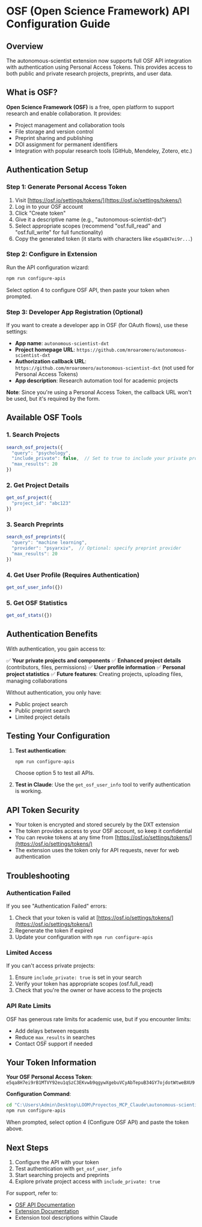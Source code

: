 # OSF (Open Science Framework) API Configuration Guide

## Overview

The autonomous-scientist extension now supports full OSF API integration with authentication using Personal Access Tokens. This provides access to both public and private research projects, preprints, and user data.

## What is OSF?

**Open Science Framework (OSF)** is a free, open platform to support research and enable collaboration. It provides:
- Project management and collaboration tools
- File storage and version control
- Preprint sharing and publishing
- DOI assignment for permanent identifiers
- Integration with popular research tools (GitHub, Mendeley, Zotero, etc.)

## Authentication Setup

### Step 1: Generate Personal Access Token

1. Visit [https://osf.io/settings/tokens/](https://osf.io/settings/tokens/)
2. Log in to your OSF account
3. Click "Create token"
4. Give it a descriptive name (e.g., "autonomous-scientist-dxt")
5. Select appropriate scopes (recommend "osf.full_read" and "osf.full_write" for full functionality)
6. Copy the generated token (it starts with characters like `e5qa8H7ei9r...`)

### Step 2: Configure in Extension

Run the API configuration wizard:
```bash
npm run configure-apis
```

Select option 4 to configure OSF API, then paste your token when prompted.

### Step 3: Developer App Registration (Optional)

If you want to create a developer app in OSF (for OAuth flows), use these settings:

- **App name**: `autonomous-scientist-dxt`
- **Project homepage URL**: `https://github.com/mroaromero/autonomous-scientist-dxt`
- **Authorization callback URL**: `https://github.com/mroaromero/autonomous-scientist-dxt` (not used for Personal Access Tokens)
- **App description**: Research automation tool for academic projects

**Note**: Since you're using a Personal Access Token, the callback URL won't be used, but it's required by the form.

## Available OSF Tools

### 1. Search Projects
```javascript
search_osf_projects({
  "query": "psychology",
  "include_private": false,  // Set to true to include your private projects
  "max_results": 20
})
```

### 2. Get Project Details
```javascript
get_osf_project({
  "project_id": "abc123"
})
```

### 3. Search Preprints
```javascript
search_osf_preprints({
  "query": "machine learning",
  "provider": "psyarxiv",  // Optional: specify preprint provider
  "max_results": 20
})
```

### 4. Get User Profile (Requires Authentication)
```javascript
get_osf_user_info({})
```

### 5. Get OSF Statistics
```javascript
get_osf_stats({})
```

## Authentication Benefits

With authentication, you gain access to:

✅ **Your private projects and components**
✅ **Enhanced project details** (contributors, files, permissions)
✅ **User profile information**
✅ **Personal project statistics**
✅ **Future features**: Creating projects, uploading files, managing collaborations

Without authentication, you only have:
- Public project search
- Public preprint search
- Limited project details

## Testing Your Configuration

1. **Test authentication**:
   ```bash
   npm run configure-apis
   ```
   Choose option 5 to test all APIs.

2. **Test in Claude**:
   Use the `get_osf_user_info` tool to verify authentication is working.

## API Token Security

- Your token is encrypted and stored securely by the DXT extension
- The token provides access to your OSF account, so keep it confidential
- You can revoke tokens at any time from [https://osf.io/settings/tokens/](https://osf.io/settings/tokens/)
- The extension uses the token only for API requests, never for web authentication

## Troubleshooting

### Authentication Failed
If you see "Authentication Failed" errors:
1. Check that your token is valid at [https://osf.io/settings/tokens/](https://osf.io/settings/tokens/)
2. Regenerate the token if expired
3. Update your configuration with `npm run configure-apis`

### Limited Access
If you can't access private projects:
1. Ensure `include_private: true` is set in your search
2. Verify your token has appropriate scopes (osf.full_read)
3. Check that you're the owner or have access to the projects

### API Rate Limits
OSF has generous rate limits for academic use, but if you encounter limits:
- Add delays between requests
- Reduce `max_results` in searches
- Contact OSF support if needed

## Your Token Information

**Your OSF Personal Access Token**: `e5qa8H7ei9rB1MTVY92eu1qSzC3EKvwb9qgywXgebuVCyAbTepuB34GY7ojdotWtweBXU9`

**Configuration Command**:
```bash
cd "C:\Users\Admin\Desktop\LOOM\Proyectos_MCP_Claude\autonomous-scientist-dxt"
npm run configure-apis
```

When prompted, select option 4 (Configure OSF API) and paste the token above.

## Next Steps

1. Configure the API with your token
2. Test authentication with `get_osf_user_info`
3. Start searching projects and preprints
4. Explore private project access with `include_private: true`

For support, refer to:
- [OSF API Documentation](https://developer.osf.io/)
- [Extension Documentation](./CLAUDE.md)
- Extension tool descriptions within Claude